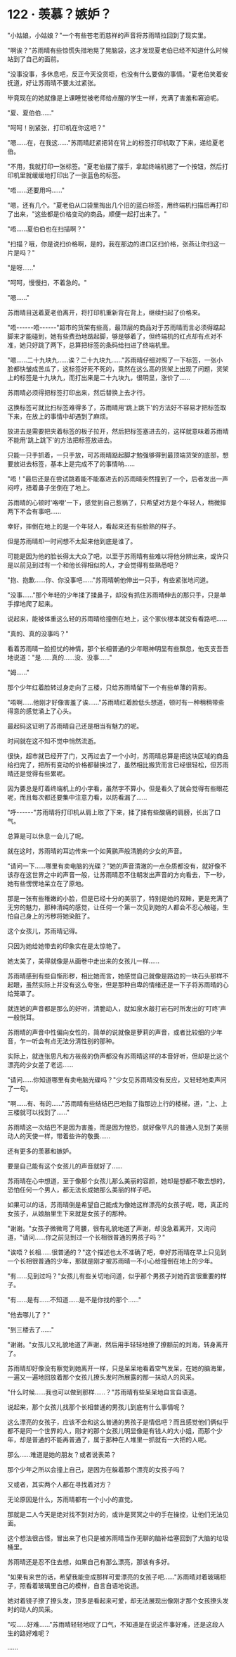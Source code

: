 <link rel="stylesheet" href="../styles/text.css" />
<h1>122 · 羡慕？嫉妒？</h1>

"小姑娘，小姑娘？"一个有些苍老而慈祥的声音将苏雨晴拉回到了现实里。

"啊诶？"苏雨晴有些惊慌失措地晃了晃脑袋，这才发现夏老伯已经不知道什么时候站到了自己的面前。

"没事没事，多休息吧，反正今天没货柜，也没有什么要做的事情。"夏老伯笑着安抚道，好让苏雨晴不要太过紧张。

毕竟现在的她就像是上课睡觉被老师给点醒的学生一样，充满了害羞和窘迫呢。

"夏、夏伯伯......"

"呵呵！别紧张，打印机在你这吧？"

"嗯......在，在我这......"苏雨晴赶紧把背在背上的标签打印机取了下来，递给夏老伯。

"不用，我就打印一张标签。"夏老伯摆了摆手，拿起终端机摁了一个按钮，然后打印机里就缓缓地打印出了一张蓝色的标签。

"唔......还要用吗......"

"嗯，还有几个。"夏老伯从口袋里掏出几个旧的蓝白标签，用终端机扫描后再打印了出来，"这些都是价格变动的商品，顺便一起打出来了。"

"唔......夏伯伯也在扫描啊？"

"扫描？哦，你是说扫价格啊，是的，我在那边的进口区扫价格，张燕让你扫这一片是吗？"

"是呀......"

"呵呵，慢慢扫，不着急的。"

"嗯......"

苏雨晴目送着夏老伯离开，将打印机重新背在背上，继续扫起了价格来。

"唔------唔------"超市的货架有些高，最顶层的商品对于苏雨晴而言必须得踮起脚来才能碰到，她有些费劲地踮起脚，够是够着了，但终端机的红点却有点对不准，她只好跳了两下，总算把标签的条码给扫进了终端机里。

"嗯......二十九块九......诶？二十九块九......"苏雨晴仔细对照了一下标签，一张小脸都快皱成苦瓜了，这标签好死不死的，竟然在这么高的货架上出现了问题，货架上的标签是十九块九，而打出来是二十九块九，很明显，涨价了......

苏雨晴必须得把标签打印出来，然后替换上去才行。

这换标签可就比扫标签难得多了，苏雨晴用'跳上跳下'的方法好不容易才把标签取下来，在放上的事情中却遇到了麻烦。

放进去是需要把夹着标签的板子拉开，然后把标签塞进去的，这样就意味着苏雨晴不能用'跳上跳下'的方法把标签放进去。

只能一只手抓着，一只手放，可苏雨晴踮起脚才勉强够得到最顶端货架的底部，想要放进去标签，基本上是完成不了的事情呐......

"唔！"最后还是在尝试跳着能不能塞进去的苏雨晴突然撞到了一个，后者发出一声闷哼，捂着鼻子坐倒在了地上。

苏雨晴的心顿时'咯噔'一下，感觉到自己惹祸了，只希望对方是个年轻人，稍微摔两下不会有事吧......

幸好，摔倒在地上的是一个年轻人，看起来还有些脸熟的样子。

但是苏雨晴却一时间想不太起来他到底是谁了。

可能是因为他的脸长得太大众了吧，以至于苏雨晴有些难以将他分辨出来，或许只是以前见到过有一个和他长得相似的人，才会觉得有些熟悉吧？

"抱、抱歉......你、你没事吧......"苏雨晴朝他伸出一只手，有些紧张地问道。

"没事......"那个年轻的少年揉了揉鼻子，却没有抓住苏雨晴伸去的那只手，只是单手撑地爬了起来。

说起来，能被体重这么轻的苏雨晴给撞倒在地上，这个家伙根本就没有看路吧......

"真的、真的没事吗？"

看着苏雨晴一脸担忧的神情，那个长相普通的少年眼神明显有些飘忽，他支支吾吾地说道："是......真的......没、没事......"

"姆......"

那个少年红着脸转过身走向了三楼，只给苏雨晴留下一个有些单薄的背影。

"唔啊......他刚才好像害羞了诶......"苏雨晴红着脸低头想道，顿时有一种稍稍带些得意的感觉涌上了心头。

最起码这证明了苏雨晴自己还是相当有魅力的呢。

时间就在这不知不觉中悄然流逝。

很快，超市就已经开了门，又再过去了一个小时，苏雨晴总算是把这块区域的商品给扫完了，把所有变动的价格都替换过了，虽然相比搬货而言已经很轻松，但苏雨晴还是觉得有些累呢。

因为要总是盯着终端机上的小字看，虽然字不算小，但是看久了就会觉得有些眼花呢，而且每次都还要集中注意力看，以防看漏了......

"呼------"苏雨晴将打印机从肩上取了下来，揉了揉有些酸痛的肩膀，长出了口气。

总算是可以休息一会儿了呢。

就在这时，苏雨晴的耳边传来一个如黄鹂声般清脆的少女的声音。

"请问一下......哪里有卖电脑的光碟？"她的声音清澈的一点杂质都没有，就好像不该存在这世界之中的声音一般，让苏雨晴忍不住朝发出声音的方向看去，下一秒，她有些愣愣地呆立在了原地。

那是一张有些稚嫩的小脸，但是已经十分的美丽了，特别是她的双眸，更是充满了无穷的魅力，那种清纯的感觉，让任何一个第一次见到她的人都会不忍心触碰，生怕自己身上的污秽将她染脏了。

这个女孩儿，苏雨晴记得。

只因为她给她带去的印象实在是太惊艳了。

她太美了，美得就像是从画卷中走出来的女孩儿一样......

苏雨晴感到有些自惭形秽，相比她而言，她感觉自己就像是路边的一块石头那样不起眼，虽然实际上并没有这么夸张，但是那种自卑的情绪还是一下子将苏雨晴的心给笼罩了。

就连她的声音都是那么的好听，清脆动人，就如泉水敲打岩石时所发出的'叮咚'声一般悦耳。

苏雨晴的声音中性偏向女性的，简单的说就像是萝莉的声音，或者比较细的少年音，乍一听会有点无法分清性别的那种。

实际上，就连张思凡和方莜莜的伪声都没有苏雨晴这样的本音好听，但却是比这个漂亮的少女差了老远......

"请问......你知道哪里有卖电脑光碟吗？"少女见苏雨晴没有反应，又轻轻地柔声问了一句。

"啊......有、有的......"苏雨晴有些结结巴巴地指了指那边上行的楼梯，道，"上、上三楼就可以找到了......"

苏雨晴这一次结巴不是因为害羞，而是因为惶恐，就好像平凡的普通人见到了美丽动人的天使一样，带着些许的敬畏......

还有更多的羡慕和嫉妒。

要是自己能有这个女孩儿的声音就好了......

苏雨晴在心中想道，至于像那个女孩儿那么美丽的容颜，她却是想都不敢去想的，恐怕任何一个男人，都无法长成她那么美丽的样子吧。

如果可以的话，苏雨晴倒是希望自己能成为像她这样漂亮的女孩子呢，嗯，真正的女孩子，从娘胎里生下来就是女孩子的那种。

"谢谢。"女孩子微微弯了弯腰，很有礼貌地道了声谢，却没急着离开，又询问道，"请问......你之前见到过一个长相很普通的男孩子吗？"

"诶唔？长相......很普通的？"这个描述也太不准确了吧，幸好苏雨晴在早上只见到一个长相很普通的少年，那就是刚才被苏雨晴一不小心给撞倒在地上的少年。

"有......见到过吗？"女孩儿有些关切地问道，似乎那个男孩子对她而言很重要的样子。

"有......是有......不知道......是不是你找的那个......"

"他去哪儿了？"

"到三楼去了......"

"谢谢。"女孩儿又礼貌地道了声谢，然后用手轻轻地撩了撩额前的刘海，转身离开了。

苏雨晴却好像没有察觉到她离开一样，只是呆呆地看着空气发呆，在她的脑海里，一遍又一遍地回放着那个女孩儿撩头发时所展露的那一抹动人的风采。

"什么时候......我也可以做到那样......？"苏雨晴有些呆呆地自言自语道。

说起来，那个女孩儿找那个长相普通的男孩儿到底有什么事情呢？

这么漂亮的女孩子，应该不会和这么普通的男孩子是情侣吧？而且感觉他们俩似乎都不是同一个世界的人，刚才的那个女孩儿明显像是有钱人的大小姐，而那个少年，却是普通的不能再普通了，属于那种在人堆里一抓就有一大把的人呢。

那么......难道是她的朋友？或者说表弟？

那个少年之所以会撞上自己，是因为在躲着那个漂亮的女孩子吗？

又或者，其实两个人都在寻找着对方？

无论原因是什么，苏雨晴都有一个小小的直觉。

那就是二人今天是绝对找不到对方的，或许是冥冥之中的手在操控，让他们无法见面。

这个想法很古怪，冒出来了也只是被苏雨晴当作无聊的脑补给塞回到了大脑的垃圾桶里。

苏雨晴还是忍不住去想，如果自己有那么漂亮，那该有多好。

"如果有来世的话，希望我能变成那样可爱漂亮的女孩子吧......"苏雨晴对着玻璃柜子，照看着玻璃里自己的模样，自言自语地说道。

她对着镜子撩了撩头发，顶多是看起来可爱，却无法展现出像刚才那个女孩撩头发时的动人的风采。

"哎......好难......"苏雨晴轻轻地叹了口气，不知道是在说这件事好难，还是这段人生的路好难呢？

......

